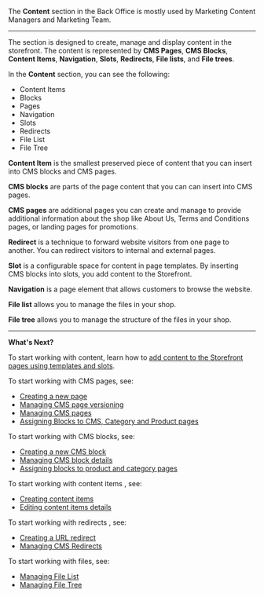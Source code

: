 The **Content** section in the Back Office is mostly used by Marketing Content Managers and Marketing Team.
***
The section is designed to create, manage and display content in the storefront. The content is represented by **CMS Pages**, **CMS Blocks**, **Content Items**, **Navigation**, **Slots**, **Redirects**, **File lists**, and **File trees**.


In the **Content** section, you can see the following:

* Content Items
* Blocks
* Pages
* Navigation
* Slots
* Redirects
* File List
* File Tree

**Content Item** is the smallest preserved piece of content that you can insert into CMS blocks and CMS pages. 

**CMS blocks** are parts of the page content that you can can insert into CMS pages.

**CMS pages** are additional pages you can create and manage to provide additional information about the shop like About Us, Terms and Conditions pages, or landing pages for promotions. 

**Redirect** is a technique to forward website visitors from one page to another. You can redirect visitors to internal and external pages.

**Slot** is a configurable space for content in page templates. By inserting CMS blocks into slots, you add content to the Storefront.

**Navigation** is a page element that allows customers to browse the website.

**File list** allows you to manage the files in your shop.

**File tree** allows you to manage the structure of the files in your shop.
***
**What's Next?**

To start working with content, learn how to [add content to the Storefront pages using templates and slots](https://documentation.spryker.com/docs/en/adding-content-to-storefront-pages-using-templates-slots).


To start working with CMS pages, see:

* [Creating a new page](https://documentation.spryker.com/docs/en/creating-a-cms-page) 
* [Managing CMS page versioning](https://documentation.spryker.com/docs/en/cms-pages-versioning) 
* [Managing CMS pages](https://documentation.spryker.com/docs/en/managing-cms-pages)
* [Assigning Blocks to CMS, Category and Product pages](https://documentation.spryker.com/docs/en/assigning-blocks-to-category-and-product-pages)

To start working with CMS blocks, see: 

* [Creating a new CMS block](https://documentation.spryker.com/docs/en/creating-cms-block)
* [Managing CMS block details](https://documentation.spryker.com/docs/en/managing-cms-blocks)
* [Assigning blocks to product and category pages](https://documentation.spryker.com/docs/en/assigning-blocks-to-category-or-product-pages)

To start working with content items , see:

* [Creating content items](https://documentation.spryker.com/docs/en/creating-content-items)
* [Editing content items details](https://documentation.spryker.com/docs/en/editing-content-items)


To start working with redirects , see:

* [Creating a URL redirect](https://documentation.spryker.com/docs/en/creating-cms-redirects)
* [Managing CMS Redirects](https://documentation.spryker.com/docs/en/editing-cms-redirects)

To start working with files, see:
* [Managing File List](https://documentation.spryker.com/docs/en/managing-file-list) 
* [Managing File Tree](https://documentation.spryker.com/docs/en/managing-file-tree) 
